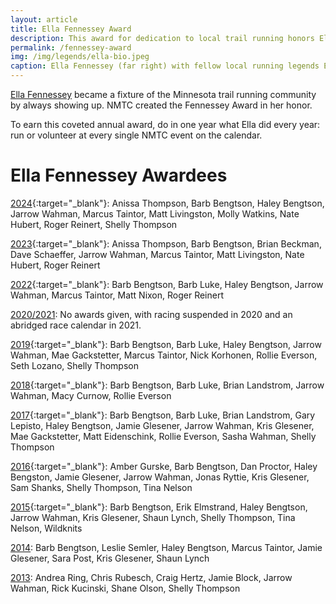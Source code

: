 ```yaml
---
layout: article
title: Ella Fennessey Award
description: This award for dedication to local trail running honors Ella Fennessey, who became a fixture of our community by always showing up.
permalink: /fennessey-award
img: /img/legends/ella-bio.jpeg
caption: Ella Fennessey (far right) with fellow local running legends Eugene Curnow, Don Fennessey, and Barb Curnow.
---
```


[Ella Fennessey](/legends/ella) became a fixture of the Minnesota trail running community by always showing up. NMTC created the Fennessey Award in her honor.

To earn this coveted annual award, do in one year what Ella did every year: run or volunteer at every single NMTC event on the calendar.

# Ella Fennessey Awardees

[2024](https://www.facebook.com/photo?fbid=990672746433566&set=pcb.990673033100204){:target="_blank"}: Anissa Thompson, Barb Bengtson, Haley Bengtson, Jarrow Wahman, Marcus Taintor, Matt Livingston, Molly Watkins, Nate Hubert, Roger Reinert, Shelly Thompson

[2023](https://www.facebook.com/photo?fbid=10222591122823281&set=a.2844961679666){:target="_blank"}: Anissa Thompson, Barb Bengtson, Brian Beckman, Dave Schaeffer, Jarrow Wahman, Marcus Taintor, Matt Livingston, Nate Hubert, Roger Reinert

[2022](https://www.facebook.com/runnmtc/posts/pfbid0tcFFiScHxMSToncra7zd1t5H9iqgNKTvtcqnbzMF85rAzTLXU7QjTe3AKoLECFzrl?__cft__[0]=AZVhMlBP4zYPQm6KxjtAjuBOwb_MlZIhHHvp4nxZJ7QtbN8bFJjR8EdmIdLR5bygh6_8QmTk_xo4WYxso9JTQaIqCtr5B9ghJltefCUiH8CgBc-TDdmunmTMOQkIFLWk1u-FuktEx7WswVat2WMVxqxITg_SuFWFvGxSJLULij3Maa6IpYl7TN494N3DKebfI0w&__tn__=%2CO%2CP-R){:target="_blank"}: Barb Bengtson, Barb Luke, Haley Bengtson, Jarrow Wahman, Marcus Taintor, Matt Nixon, Roger Reinert

<span style="text-decoration: underline;">2020/2021</span>: No awards given, with racing suspended in 2020 and an abridged race calendar in 2021.

[2019](https://www.facebook.com/runnmtc/photos/pb.100064725485034.-2207520000/3092790717460131/?type=3){:target="_blank"}: Barb Bengtson, Barb Luke, Haley Bengtson, Jarrow Wahman, Mae Gackstetter, Marcus Taintor, Nick Korhonen, Rollie Everson, Seth Lozano, Shelly Thompson

[2018](https://www.facebook.com/runnmtc/photos/pb.100064725485034.-2207520000/2232839120121966/?type=3){:target="_blank"}: Barb Bengtson, Barb Luke, Brian Landstrom, Jarrow Wahman, Macy Curnow, Rollie Everson

[2017](https://www.facebook.com/photo.php?fbid=10210023026148719&set=t.1310903575&type=3){:target="_blank"}: Barb Bengtson, Barb Luke, Brian Landstrom, Gary Lepisto, Haley Bengtson, Jamie Glesener, Jarrow Wahman, Kris Glesener, Mae Gackstetter, Matt Eidenschink, Rollie Everson, Sasha Wahman, Shelly Thompson

[2016](https://www.facebook.com/photo/?fbid=10207303406999940&set=t.1310903575){:target="_blank"}: Amber Gurske, Barb Bengtson, Dan Proctor, Haley Bengston, Jamie Glesener, Jarrow Wahman, Jonas Ryttie, Kris Glesener, Sam Shanks, Shelly Thompson, Tina Nelson

[2015](https://www.facebook.com/photo.php?fbid=10204813219026797&set=t.1310903575&type=3){:target="_blank"}: Barb Bengtson, Erik Elmstrand, Haley Bengtson, Jarrow Wahman, Kris Glesener, Shaun Lynch, Shelly Thompson, Tina Nelson, Wildknits

<span style="text-decoration: underline;">2014</span>: Barb Bengtson, Leslie Semler, Haley Bengtson, Marcus Taintor, Jamie Glesener, Sara Post, Kris Glesener, Shaun Lynch

<span style="text-decoration: underline;">2013</span>: Andrea Ring, Chris Rubesch, Craig Hertz, Jamie Block, Jarrow Wahman, Rick Kucinski, Shane Olson, Shelly Thompson
